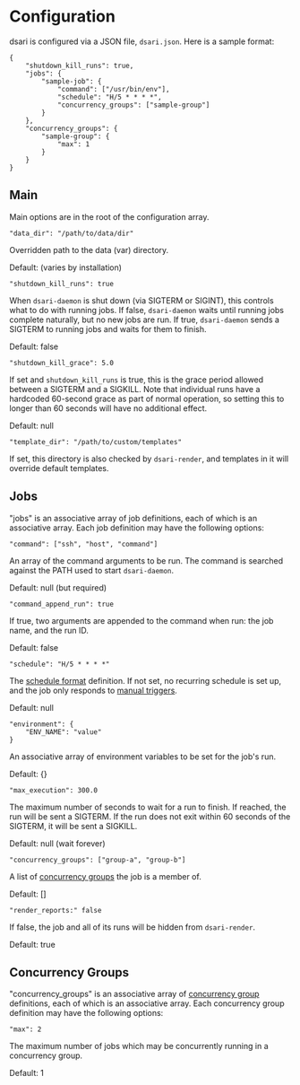 # Configuration

dsari is configured via a JSON file, `dsari.json`.
Here is a sample format:

    {
        "shutdown_kill_runs": true,
        "jobs": {
            "sample-job": {
                "command": ["/usr/bin/env"],
                "schedule": "H/5 * * * *",
                "concurrency_groups": ["sample-group"]
            }
        },
        "concurrency_groups": {
            "sample-group": {
                "max": 1
            }
        }
    }

## Main

Main options are in the root of the configuration array.

    "data_dir": "/path/to/data/dir"

Overridden path to the data (var) directory.

Default: (varies by installation)

    "shutdown_kill_runs": true

When `dsari-daemon` is shut down (via SIGTERM or SIGINT), this controls what to do with running jobs.
If false, `dsari-daemon` waits until running jobs complete naturally, but no new jobs are run.
If true, `dsari-daemon` sends a SIGTERM to running jobs and waits for them to finish.

Default: false

    "shutdown_kill_grace": 5.0

If set and `shutdown_kill_runs` is true, this is the grace period allowed between a SIGTERM and a SIGKILL.
Note that individual runs have a hardcoded 60-second grace as part of normal operation, so setting this to longer than 60 seconds will have no additional effect.

Default: null

    "template_dir": "/path/to/custom/templates"

If set, this directory is also checked by `dsari-render`, and templates in it will override default templates.

## Jobs

"jobs" is an associative array of job definitions, each of which is an associative array.
Each job definition may have the following options:

    "command": ["ssh", "host", "command"]

An array of the command arguments to be run.
The command is searched against the PATH used to start `dsari-daemon`.

Default: null (but required)

    "command_append_run": true

If true, two arguments are appended to the command when run: the job name, and the run ID.

Default: false

    "schedule": "H/5 * * * *"

The [schedule format](schedule-format.md) definition.
If not set, no recurring schedule is set up, and the job only responds to [manual triggers](triggers.md).

Default: null

    "environment": {
        "ENV_NAME": "value"
    }

An associative array of environment variables to be set for the job's run.

Default: {}

    "max_execution": 300.0

The maximum number of seconds to wait for a run to finish.
If reached, the run will be sent a SIGTERM.
If the run does not exit within 60 seconds of the SIGTERM, it will be sent a SIGKILL.

Default: null (wait forever)

    "concurrency_groups": ["group-a", "group-b"]

A list of [concurrency groups](concurrency.md) the job is a member of.

Default: []

    "render_reports:" false

If false, the job and all of its runs will be hidden from `dsari-render`.

Default: true

## Concurrency Groups

"concurrency_groups" is an associative array of [concurrency group](concurrency.md) definitions, each of which is an associative array.
Each concurrency group definition may have the following options:

    "max": 2

The maximum number of jobs which may be concurrently running in a concurrency group.

Default: 1
